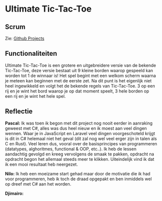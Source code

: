# Ultimate Tic-Tac-Toe

## Scrum

Zie: [Github Projects](https://github.com/users/Paskie0/projects/2)

## Functionaliteiten

Ultimate Tic-Tac-Toe is een grotere en uitgebreidere versie van de bekende Tic-Tac-Toe, deze versie bestaat uit 9 kleine borden waarop gespeeld kan worden tot 1 de winnaar is!
Het spel begint met een welkom scherm waarna je meteen kan beginnen met de eerste zet. Na dit punt is het eigenlijk niet heel ingewikkeld en volgt het de bekende regels van Tic-Tac-Toe. 
3 op een rij en je wint het bord waarop je op dat moment speelt, 3 hele borden op een rij en je wint het hele spel.

## Reflectie

**Pascal:**
Ik was toen ik begon met dit project nog nooit eerder in aanraking geweest met C#, alles was dus heel nieuw en ik moest aan veel dingen wennen. Waar je in JavaScript en Laravel veel dingen voorgeschoteld krijgt is dit in C# helemaal niet het geval (dit zal nog wel veel erger zijn in talen als C en Rust). Veel leren dus, vooral over de basisprincipes van programmeren (datatypes, alghoritmes, functional & OOP, etc..). Ik heb de lessen aandachtig gevolgd en kreeg vervolgens de smaak te pakken, opdracht na opdracht begon het allemaal steeds meer te klikken. Uiteindelijk vind ik dat ik een mooi resultaat heb neergezet.

**Nilo:**
Ik heb een moeizame start gehad maar door de motivatie die ik had voor programmeren,  heb ik toch de draad opgepakt en ben inmiddels wel op dreef met C# aan het worden.

**Djimairo:**

